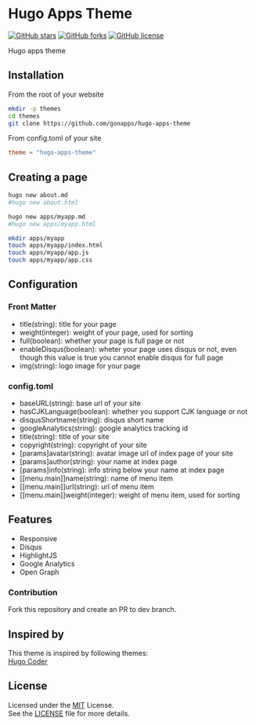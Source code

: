 # Hugo Apps Theme
[![GitHub stars](https://img.shields.io/github/stars/gonapps/hugo-apps-theme.svg?style=flat-square)](https://github.com/gonapps/hugo-apps-theme/stargazers)
[![GitHub forks](https://img.shields.io/github/forks/gonapps/hugo-apps-theme.svg?style=flat-square)](https://github.com/gonapps/hugo-apps-theme/fork)
[![GitHub license](https://img.shields.io/badge/license-MIT-blue.svg?style=flat-square)](https://raw.githubusercontent.com/gonapps/hugo-apps-theme/master/LICENSE)

Hugo apps theme

## Installation
From the root of your website
```bash
mkdir -p themes
cd themes
git clone https://github.com/gonapps/hugo-apps-theme
```
From config.toml of your site
```toml
theme = "hugo-apps-theme"
```

## Creating a page
```bash
hugo new about.md
#hugo new about.html
```
```bash
hugo new apps/myapp.md
#hugo new apps/myapp.html
```
```bash
mkdir apps/myapp
touch apps/myapp/index.html
touch apps/myapp/app.js
touch apps/myapp/app.css
```

## Configuration

### Front Matter
- title(string): title for your page
- weight(integer): weight of your page, used for sorting
- full(boolean): whether your page is full page or not
- enableDisqus(boolean): wheter your page uses disqus or not, even though this value is true you cannot enable disqus for full page
- img(string): logo image for your page

### config.toml
- baseURL(string): base url of your site
- hasCJKLanguage(boolean): whether you support CJK language or not
- disqusShortname(string): disqus short name
- googleAnalytics(string): google analytics tracking id
- title(string): title of your site
- copyright(string): copyright of your site
- [params]avatar(string): avatar image url of index page of your site
- [params]author(string): your name at index page
- [params]info(string): info string below your name at index page
- [[menu.main]]name(string): name of menu item
- [[menu.main]]url(string): url of menu item
- [[menu.main]]weight(integer): weight of menu item, used for sorting

## Features
* Responsive
* Disqus
* HighlightJS
* Google Analytics
* Open Graph

### Contribution
Fork this repository and create an PR to dev branch.

## Inspired by
This theme is inspired by following themes:<br/>
[Hugo Coder](https://github.com/luizdepra/hugo-coder)

## License
Licensed under the [MIT](https://opensource.org/licenses/MIT) License.<br/>
See the [LICENSE](https://raw.githubusercontent.com/gonapps/hugo-apps-theme/master/LICENSE) file for more details.
